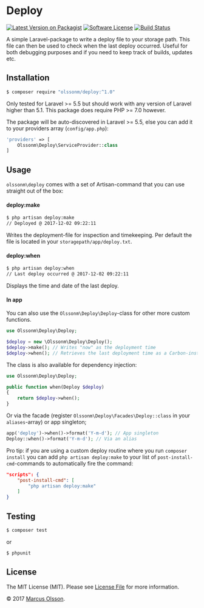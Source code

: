 # Deploy

[![Latest Version on Packagist][ico-version]][link-packagist]
[![Software License][ico-license]](LICENSE.md)
[![Build Status][ico-travis]][link-travis]

A simple Laravel-package to write a deploy file to your storage path. This file can then be used to check when the last deploy occurred. Useful for both debugging purposes and if you need to keep track of builds, updates etc.

## Installation

```bash
$ composer require "olssonm/deploy:^1.0"
```

Only tested for Laravel >= 5.5 but should work with any version of Laravel higher than 5.1. This package does require PHP >= 7.0 however.

The package will be auto-discovered in Laravel >= 5.5, else you can add it to your providers array (`config/app.php`):

```php
'providers' => [
    Olssonm\Deploy\ServiceProvider::class
]
```

## Usage

`olssonm\deploy` comes with a set of Artisan-command that you can use straight out of the box:

#### deploy:make

```bash
$ php artisan deploy:make
// Deployed @ 2017-12-02 09:22:11
```

Writes the deployment-file for inspection and timekeeping. Per default the file is located in your `storagepath/app/deploy.txt`.

#### deploy:when

```bash
$ php artisan deploy:when
// Last deploy occurred @ 2017-12-02 09:22:11
```

Displays the time and date of the last deploy.

#### In app

You can also use the `Olssonm\Deploy\Deploy`-class for other more custom functions.

```php
use Olssonm\Deploy\Deploy;

$deploy = new \Olssonm\Deploy\Deploy();
$deploy->make(); // Writes "now" as the deployment time
$deploy->when(); // Retrieves the last deployment time as a Carbon-instance
```

The class is also available for dependency injection:

```php
use Olssonm\Deploy\Deploy;

public function when(Deploy $deploy)
{
    return $deploy->when();
}
```

Or via the facade (register `Olssonm\Deploy\Facades\Deploy::class` in your `aliases`-array) or app singleton;

```php
app('deploy')->when()->format('Y-m-d'); // App singleton
Deploy::when()->format('Y-m-d'); // Via an alias
```

Pro tip: if you are using a custom deploy routine where you run `composer install` you can add `php artisan deploy:make` to your list of `post-install-cmd`-commands to automatically fire the command:

```json
"scripts": {
    "post-install-cmd": [
        "php artisan deploy:make"
    ]
}
```

## Testing

```bash
$ composer test
```

or

```bash
$ phpunit
```

## License

The MIT License (MIT). Please see [License File](LICENSE.md) for more information.

© 2017 [Marcus Olsson](https://marcusolsson.me).

[ico-version]: https://img.shields.io/packagist/v/olssonm/deploy.svg?style=flat-square
[ico-license]: https://img.shields.io/badge/license-MIT-brightgreen.svg?style=flat-square
[ico-travis]: https://img.shields.io/travis/olssonm/deploy/master.svg?style=flat-square
[link-packagist]: https://packagist.org/packages/olssonm/deploy
[link-travis]: https://travis-ci.org/olssonm/deploy
